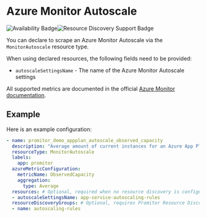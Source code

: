 # Azure Monitor Autoscale

![Availability Badge](https://img.shields.io/badge/Available%20Starting-v2.3-green.svg)![Resource Discovery Support Badge](https://img.shields.io/badge/Support%20for%20Resource%20Discovery-Yes-green.svg)

You can declare to scrape an Azure Monitor Autoscale via the `MonitorAutoscale`
resource type.

When using declared resources, the following fields need to be provided:

- `autoscaleSettingsName` - The name of the Azure Monitor Autoscale settings

All supported metrics are documented in the official [Azure Monitor documentation](https://docs.microsoft.com/en-us/azure/azure-monitor/essentials/metrics-supported#microsoftinsightsautoscalesettings).

## Example

Here is an example configuration:

```yaml
- name: promitor_demo_appplan_autoscale_observed_capacity
  description: "Average amount of current instances for an Azure App Plan with Azure Monitor Autoscale"
  resourceType: MonitorAutoscale
  labels:
    app: promitor
  azureMetricConfiguration:
    metricName: ObservedCapacity
    aggregation:
      type: Average
  resources: # Optional, required when no resource discovery is configured
  - autoscaleSettingsName: app-service-autoscaling-rules
  resourceDiscoveryGroups: # Optional, requires Promitor Resource Discovery agent (https://promitor.io/concepts/how-it-works#using-resource-discovery)
  - name: autoscaling-rules
```
